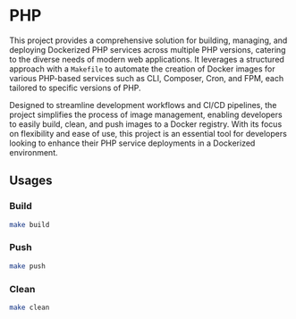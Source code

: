 # PHP

This project provides a comprehensive solution for building, managing, and deploying Dockerized PHP services across multiple PHP versions, catering to the diverse needs of modern web applications. It leverages a structured approach with a `Makefile` to automate the creation of Docker images for various PHP-based services such as CLI, Composer, Cron, and FPM, each tailored to specific versions of PHP.

Designed to streamline development workflows and CI/CD pipelines, the project simplifies the process of image management, enabling developers to easily build, clean, and push images to a Docker registry. With its focus on flexibility and ease of use, this project is an essential tool for developers looking to enhance their PHP service deployments in a Dockerized environment.

## Usages

### Build

```bash
make build
```

### Push

```bash
make push
```

### Clean

```bash
make clean
```
